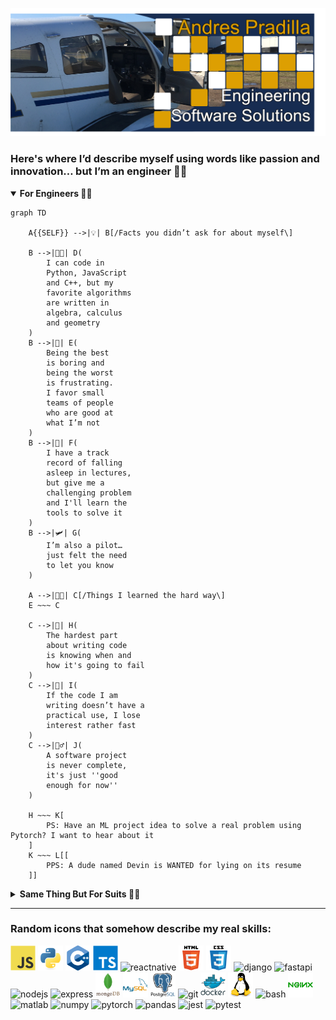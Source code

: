 ![cover](./cover.png)

### Here's where I’d describe myself using words like passion and innovation… but I’m an engineer 🤦‍♂️

<details open>
<summary><b> For Engineers 👨‍💻</b></summary>

```mermaid
graph TD

    A{{SELF}} -->|💡| B[/Facts you didn’t ask for about myself\]

    B -->|👨‍🔬| D(
        I can code in
        Python, JavaScript
        and C++, but my
        favorite algorithms
        are written in
        algebra, calculus
        and geometry
    )
    B -->|🤝| E(
        Being the best
        is boring and
        being the worst
        is frustrating.
        I favor small
        teams of people
        who are good at
        what I’m not
    )
    B -->|🌱| F(
        I have a track
        record of falling
        asleep in lectures,
        but give me a
        challenging problem
        and I'll learn the
        tools to solve it
    )
    B -->|🛩| G(
        I’m also a pilot…
        just felt the need
        to let you know
    )

    A -->|😵‍💫| C[/Things I learned the hard way\]
    E ~~~ C

    C -->|🤯| H(
        The hardest part
        about writing code
        is knowing when and
        how it's going to fail
    )
    C -->|🥱| I(
        If the code I am
        writing doesn’t have a
        practical use, I lose
        interest rather fast
    )
    C -->|🤷‍♂️| J(
        A software project
        is never complete,
        it's just ''good
        enough for now''
    )

    H ~~~ K[
        PS: Have an ML project idea to solve a real problem using Pytorch? I want to hear about it
    ]
    K ~~~ L[[
        PPS: A dude named Devin is WANTED for lying on its resume
    ]]
```

</details>

<details>
  <summary><b>Same Thing But For Suits 🤵‍♂️</b></summary>
  
- Facts you didn’t ask for about myself 💡:
    - 👨‍🔬 I can code in Python, JavaScript and C++, but my favorite algorithms are written in algebra, calculus and geometry.
    - 🤝 Being the best is boring and being the worst is frustrating. I favor small teams of people who are good at what I’m not.
    - 🌱 I have a track record of falling asleep in lectures, but give me a challenging problem and I'll learn the tools to solve it.
    - 🛩 I’m also a pilot… just felt the need to let you know.

- Things I learned the hard way 😵‍💫:

  - 🤯 The hardest part about writing code is knowing when and how it's going to fail.
  - 🥱 If the code I am writing doesn’t have a practical use, I lose interest rather fast.
  - 🤷‍♂️ A software project is never complete, it's just "good enough for now".

- PS: Have an ML project idea to solve a real problem using Pytorch? I want to hear about it.

- PPS: A dude named Devin is WANTED for lying on its resume.

</details>

---

### Random icons that somehow describe my real skills:

<p align="left"> 
<img src="https://raw.githubusercontent.com/devicons/devicon/master/icons/javascript/javascript-original.svg" alt="javascript" width="40" height="40"/>
<img src="https://raw.githubusercontent.com/devicons/devicon/master/icons/python/python-original.svg" alt="python" width="40" height="40"/>
<img src="https://raw.githubusercontent.com/devicons/devicon/master/icons/cplusplus/cplusplus-original.svg" alt="cplusplus" width="40" height="40"/>
<img src="https://raw.githubusercontent.com/devicons/devicon/master/icons/typescript/typescript-original.svg" alt="typescript" width="40" height="40"/>
<img src="https://reactnative.dev/img/header_logo.svg" alt="reactnative" width="40" height="40"/>
<img src="https://raw.githubusercontent.com/devicons/devicon/master/icons/html5/html5-original-wordmark.svg" alt="html5" width="40" height="40"/>
<img src="https://raw.githubusercontent.com/devicons/devicon/master/icons/css3/css3-original-wordmark.svg" alt="css3" width="40" height="40"/>
<img src="https://cdn.worldvectorlogo.com/logos/django.svg" alt="django" width="40" height="40"/>
<img src="https://cdn.jsdelivr.net/gh/devicons/devicon@latest/icons/fastapi/fastapi-original.svg" alt="fastapi" width="40" height="40"/>
<img src="https://cdn.jsdelivr.net/gh/devicons/devicon@latest/icons/nodejs/nodejs-original.svg" alt="nodejs" width="40" height="40"/>
<img src="https://cdn.jsdelivr.net/gh/devicons/devicon@latest/icons/express/express-original.svg" alt="express" width="40" height="40"/>
<img src="https://raw.githubusercontent.com/devicons/devicon/master/icons/mongodb/mongodb-original-wordmark.svg" alt="mongodb" width="40" height="40"/>
<img src="https://raw.githubusercontent.com/devicons/devicon/master/icons/mysql/mysql-original-wordmark.svg" alt="mysql" width="40" height="40"/>
<img src="https://raw.githubusercontent.com/devicons/devicon/master/icons/postgresql/postgresql-original-wordmark.svg" alt="postgresql" width="40" height="40"/>
<img src="https://www.vectorlogo.zone/logos/git-scm/git-scm-icon.svg" alt="git" width="40" height="40"/>
<img src="https://raw.githubusercontent.com/devicons/devicon/master/icons/docker/docker-original-wordmark.svg" alt="docker" width="40" height="40"/>
<img src="https://raw.githubusercontent.com/devicons/devicon/master/icons/linux/linux-original.svg" alt="linux" width="40" height="40"/>
<img src="https://www.vectorlogo.zone/logos/gnu_bash/gnu_bash-icon.svg" alt="bash" width="40" height="40"/>
<img src="https://raw.githubusercontent.com/devicons/devicon/master/icons/nginx/nginx-original.svg" alt="nginx" width="40" height="40"/>
<img src="https://upload.wikimedia.org/wikipedia/commons/2/21/Matlab_Logo.png" alt="matlab" width="40" height="40"/>
<img src="https://cdn.jsdelivr.net/gh/devicons/devicon@latest/icons/numpy/numpy-original.svg" alt="numpy" width="40" height="40"/>
<img src="https://www.vectorlogo.zone/logos/pytorch/pytorch-icon.svg" alt="pytorch" width="40" height="40"/>
<img src="https://cdn.jsdelivr.net/gh/devicons/devicon@latest/icons/pandas/pandas-original-wordmark.svg" alt="pandas" width="40" height="40"/>
<img src="https://www.vectorlogo.zone/logos/jestjsio/jestjsio-icon.svg" alt="jest" width="40" height="40"/>
<img src="https://cdn.jsdelivr.net/gh/devicons/devicon@latest/icons/pytest/pytest-original.svg" alt="pytest" width="50" height="50"/>
</p>


